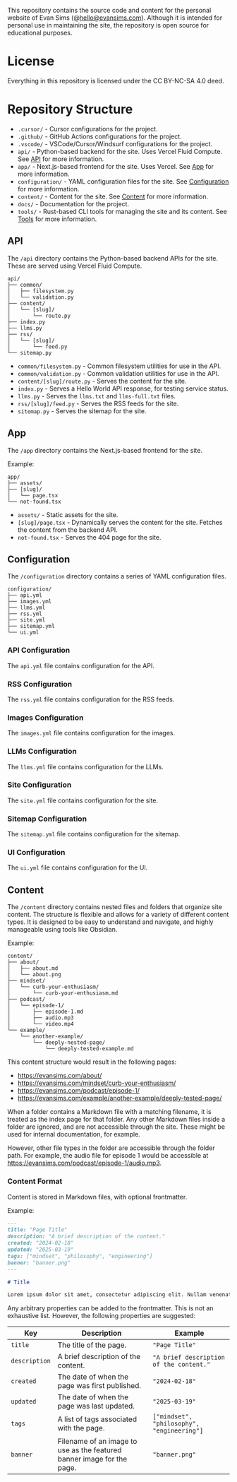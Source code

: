 This repository contains the source code and content for the personal website of Evan Sims (@hello@evansims.com). Although it is intended for personal use in maintaining the site, the repository is open source for educational purposes.

# License

Everything in this repository is licensed under the CC BY-NC-SA 4.0 deed.

# Repository Structure

- `.cursor/` - Cursor configurations for the project.
- `.github/` - GitHub Actions configurations for the project.
- `.vscode/` - VSCode/Cursor/Windsurf configurations for the project.
- `api/` - Python-based backend for the site. Uses Vercel Fluid Compute. See [API](#API) for more information.
- `app/` - Next.js-based frontend for the site. Uses Vercel. See [App](#App) for more information.
- `configuration/` - YAML configuration files for the site. See [Configuration](#Configuration) for more information.
- `content/` - Content for the site. See [Content](#Content) for more information.
- `docs/` - Documentation for the project.
- `tools/` - Rust-based CLI tools for managing the site and its content. See [Tools](#Tools) for more information.

## API

The `/api` directory contains the Python-based backend APIs for the site. These are served using Vercel Fluid Compute.

```
api/
├── common/
│   ├── filesystem.py
│   └── validation.py
├── content/
│   └── [slug]/
│       └── route.py
├── index.py
├── llms.py
├── rss/
│   └── [slug]/
│       └── feed.py
└── sitemap.py
```

- `common/filesystem.py` - Common filesystem utilities for use in the API.
- `common/validation.py` - Common validation utilities for use in the API.
- `content/[slug]/route.py` - Serves the content for the site.
- `index.py` - Serves a Hello World API response, for testing service status.
- `llms.py` - Serves the `llms.txt` and `llms-full.txt` files.
- `rss/[slug]/feed.py` - Serves the RSS feeds for the site.
- `sitemap.py` - Serves the sitemap for the site.

## App

The `/app` directory contains the Next.js-based frontend for the site.

Example:

```
app/
├── assets/
├── [slug]/
│   └── page.tsx
└── not-found.tsx
```

- `assets/` - Static assets for the site.
- `[slug]/page.tsx` - Dynamically serves the content for the site. Fetches the content from the backend API.
- `not-found.tsx` - Serves the 404 page for the site.

## Configuration

The `/configuration` directory contains a series of YAML configuration files.

```
configuration/
├── api.yml
├── images.yml
├── llms.yml
├── rss.yml
├── site.yml
├── sitemap.yml
└── ui.yml
```

### API Configuration

The `api.yml` file contains configuration for the API.

### RSS Configuration

The `rss.yml` file contains configuration for the RSS feeds.

### Images Configuration

The `images.yml` file contains configuration for the images.

### LLMs Configuration

The `llms.yml` file contains configuration for the LLMs.

### Site Configuration

The `site.yml` file contains configuration for the site.

### Sitemap Configuration

The `sitemap.yml` file contains configuration for the sitemap.

### UI Configuration

The `ui.yml` file contains configuration for the UI.

## Content

The `/content` directory contains nested files and folders that organize site content. The structure is flexible and allows for a variety of different content types. It is designed to be easy to understand and navigate, and highly manageable using tools like Obsidian.

Example:

```
content/
├── about/
│   ├── about.md
│   └── about.png
├── mindset/
│   └── curb-your-enthusiasm/
│       └── curb-your-enthusiasm.md
├── podcast/
│   └── episode-1/
│       ├── episode-1.md
│       ├── audio.mp3
│       └── video.mp4
└── example/
    └── another-example/
        └── deeply-nested-page/
            └── deeply-tested-example.md
```

This content structure would result in the following pages:

- https://evansims.com/about/
- https://evansims.com/mindset/curb-your-enthusiasm/
- https://evansims.com/podcast/episode-1/
- https://evansims.com/example/another-example/deeply-tested-page/

When a folder contains a Markdown file with a matching filename, it is treated as the index page for that folder. Any other Markdown files inside a folder are ignored, and are not accessible through the site. These might be used for internal documentation, for example.

However, other file types in the folder are accessible through the folder path. For example, the audio file for episode 1 would be accessible at https://evansims.com/podcast/episode-1/audio.mp3.

### Content Format

Content is stored in Markdown files, with optional frontmatter.

Example:

```markdown
---
title: "Page Title"
description: "A brief description of the content."
created: "2024-02-18"
updated: "2025-03-19"
tags: ["mindset", "philosophy", "engineering"]
banner: "banner.png"
---

# Title

Lorem ipsum dolor sit amet, consectetur adipiscing elit. Nullam venenatis sapien at metus condimentum, vel fermentum nunc tincidunt. Fusce lacinia magna vel justo faucibus, in efficitur erat vestibulum. Donec commodo, orci nec vestibulum tincidunt, eros magna feugiat nulla, ac rutrum eros lectus vel nisi. Pellentesque habitant morbi tristique senectus et netus et malesuada fames ac turpis egestas. Curabitur volutpat diam in magna elementum, vel ultrices nunc dictum. Proin sagittis, magna at convallis ullamcorper, nunc nisi ultrices orci, eget tempus nibh nunc vel dolor. Sed egestas velit at enim commodo, vel pharetra magna varius.
```

Any arbitrary properties can be added to the frontmatter. This is not an exhaustive list. However, the following properties are suggested:

| Key           | Description                                                            | Example                                    |
| ------------- | ---------------------------------------------------------------------- | ------------------------------------------ |
| `title`       | The title of the page.                                                 | `"Page Title"`                             |
| `description` | A brief description of the content.                                    | `"A brief description of the content."`    |
| `created`     | The date of when the page was first published.                         | `"2024-02-18"`                             |
| `updated`     | The date of when the page was last updated.                            | `"2025-03-19"`                             |
| `tags`        | A list of tags associated with the page.                               | `["mindset", "philosophy", "engineering"]` |
| `banner`      | Filename of an image to use as the featured banner image for the page. | `"banner.png"`                             |

